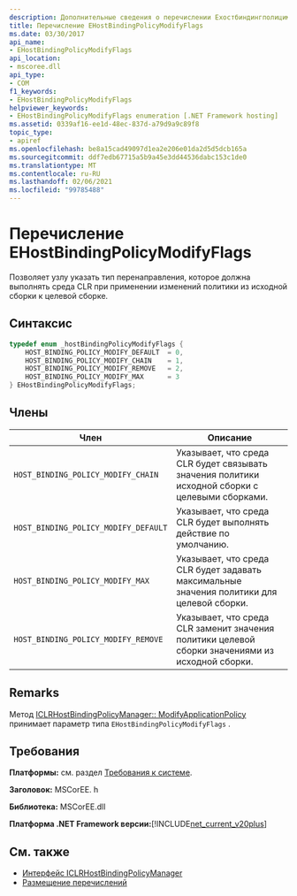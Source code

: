 ```yaml
---
description: Дополнительные сведения о перечислении Ехостбиндингполицимодифифлагс
title: Перечисление EHostBindingPolicyModifyFlags
ms.date: 03/30/2017
api_name:
- EHostBindingPolicyModifyFlags
api_location:
- mscoree.dll
api_type:
- COM
f1_keywords:
- EHostBindingPolicyModifyFlags
helpviewer_keywords:
- EHostBindingPolicyModifyFlags enumeration [.NET Framework hosting]
ms.assetid: 0339af16-ee1d-48ec-837d-a79d9a9c89f8
topic_type:
- apiref
ms.openlocfilehash: be8a15cad49097d1ea2e206e01da2d5d5dcb165a
ms.sourcegitcommit: ddf7edb67715a5b9a45e3dd44536dabc153c1de0
ms.translationtype: MT
ms.contentlocale: ru-RU
ms.lasthandoff: 02/06/2021
ms.locfileid: "99785488"
---
```

# <a name="ehostbindingpolicymodifyflags-enumeration"></a>Перечисление EHostBindingPolicyModifyFlags

Позволяет узлу указать тип перенаправления, которое должна выполнять среда CLR при применении изменений политики из исходной сборки к целевой сборке.  
  
## <a name="syntax"></a>Синтаксис  
  
```cpp  
typedef enum _hostBindingPolicyModifyFlags {  
    HOST_BINDING_POLICY_MODIFY_DEFAULT  = 0,  
    HOST_BINDING_POLICY_MODIFY_CHAIN    = 1,  
    HOST_BINDING_POLICY_MODIFY_REMOVE   = 2,  
    HOST_BINDING_POLICY_MODIFY_MAX      = 3  
} EHostBindingPolicyModifyFlags;  
```  
  
## <a name="members"></a>Члены  
  
|Член|Описание|  
|------------|-----------------|  
|`HOST_BINDING_POLICY_MODIFY_CHAIN`|Указывает, что среда CLR будет связывать значения политики исходной сборки с целевыми сборками.|  
|`HOST_BINDING_POLICY_MODIFY_DEFAULT`|Указывает, что среда CLR будет выполнять действие по умолчанию.|  
|`HOST_BINDING_POLICY_MODIFY_MAX`|Указывает, что среда CLR будет задавать максимальные значения политики для целевой сборки.|  
|`HOST_BINDING_POLICY_MODIFY_REMOVE`|Указывает, что среда CLR заменит значения политики целевой сборки значениями из исходной сборки.|  
  
## <a name="remarks"></a>Remarks  

 Метод [ICLRHostBindingPolicyManager:: ModifyApplicationPolicy](iclrhostbindingpolicymanager-modifyapplicationpolicy-method.md) принимает параметр типа `EHostBindingPolicyModifyFlags` .  
  
## <a name="requirements"></a>Требования  

 **Платформы:** см. раздел [Требования к системе](../../get-started/system-requirements.md).  
  
 **Заголовок:** MSCorEE. h  
  
 **Библиотека:** MSCorEE.dll  
  
 **Платформа .NET Framework версии:**[!INCLUDE[net_current_v20plus](../../../../includes/net-current-v20plus-md.md)]  
  
## <a name="see-also"></a>См. также

- [Интерфейс ICLRHostBindingPolicyManager](iclrhostbindingpolicymanager-interface.md)
- [Размещение перечислений](hosting-enumerations.md)
